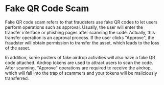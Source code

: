 # Fake QR Code Scam

Fake QR code scam refers to that fraudsters use fake QR codes to let users perform operations such as approval. Usually, the user will enter the transfer interface or phishing pages after scanning the code. Actually, this transfer operation is an approval process. If the user clicks "Approve", the fraudster will obtain permission to transfer the asset, which leads to the loss of the asset.&#x20;

In addition, some posters of fake airdrop activities will also have a fake QR code attached. Airdrop tokens are used to attract users to scan the code. After scanning, "Approve" operations are required to receive the airdrop, which will fall into the trap of scammers and your tokens will be maliciously transferred.

